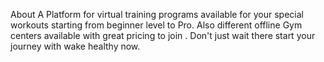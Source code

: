About
A Platform for virtual training programs available for your special workouts starting from beginner level to Pro. Also different offline Gym centers available with great pricing to join . Don't just wait there start your journey with wake healthy now.
